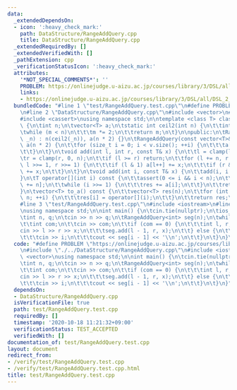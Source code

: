 ```yaml
---
data:
  _extendedDependsOn:
  - icon: ':heavy_check_mark:'
    path: DataStructure/RangeAddQuery.cpp
    title: DataStructure/RangeAddQuery.cpp
  _extendedRequiredBy: []
  _extendedVerifiedWith: []
  _pathExtension: cpp
  _verificationStatusIcon: ':heavy_check_mark:'
  attributes:
    '*NOT_SPECIAL_COMMENTS*': ''
    PROBLEM: https://onlinejudge.u-aizu.ac.jp/courses/library/3/DSL/all/DSL_2_E
    links:
    - https://onlinejudge.u-aizu.ac.jp/courses/library/3/DSL/all/DSL_2_E
  bundledCode: "#line 1 \"test/RangeAddQuery.test.cpp\"\n#define PROBLEM \"https://onlinejudge.u-aizu.ac.jp/courses/library/3/DSL/all/DSL_2_E\"\
    \n#line 2 \"DataStructure/RangeAddQuery.cpp\"\n#include <vector>\n#include <algorithm>\n\
    #include <cassert>\nusing namespace std;\n\ntemplate <class T> class RangeAddQuery\
    \ {\n\tint n;\n\tvector<T> a;\n\tstatic int ceil2(int n) {\n\t\tint m = 1;\n\t\
    \twhile (m < n)\n\t\t\tm *= 2;\n\t\treturn m;\n\t}\n\npublic:\n\tRangeAddQuery(int\
    \ _n) : n(ceil2(_n)), a(n * 2) {}\n\tRangeAddQuery(const vector<T>& v) : n(ceil2(v.size())),\
    \ a(n * 2) {\n\t\tfor (size_t i = 0; i < v.size(); ++i) {\n\t\t\ta[i + n] = v[i];\n\
    \t\t}\n\t}\n\tvoid add(int l, int r, const T& x) {\n\t\tl = clamp(l, 0, n);\n\t\
    \tr = clamp(r, 0, n);\n\t\tif (l >= r) return;\n\t\tfor (l += n, r += n; l < r;\
    \ l >>= 1, r >>= 1) {\n\t\t\tif (l & 1) a[l++] += x;\n\t\t\tif (r & 1) a[--r]\
    \ += x;\n\t\t}\n\t}\n\tvoid add(int i, const T& x) {\n\t\tadd(i, i + 1, x);\n\t\
    }\n\tT operator[](int i) const {\n\t\tassert(0 <= i && i < n);\n\t\tT res = a[i\
    \ += n];\n\t\twhile (i >>= 1) {\n\t\t\tres += a[i];\n\t\t}\n\t\treturn res;\n\t\
    }\n\tvector<T> to_a() const {\n\t\tvector<T> res(n);\n\t\tfor (int i = 0; i <\
    \ n; ++i) {\n\t\t\tres[i] = operator[](i);\n\t\t}\n\t\treturn res;\n\t}\n};\n\
    #line 3 \"test/RangeAddQuery.test.cpp\"\n#include <iostream>\n#line 5 \"test/RangeAddQuery.test.cpp\"\
    \nusing namespace std;\n\nint main() {\n\tcin.tie(nullptr);\n\tios_base::sync_with_stdio(false);\n\
    \tint n, q;\n\tcin >> n >> q;\n\tRangeAddQuery<int> seg(n);\n\twhile (q--) {\n\
    \t\tint com;\n\t\tcin >> com;\n\t\tif (com == 0) {\n\t\t\tint l, r, x;\n\t\t\t\
    cin >> l >> r >> x;\n\t\t\tseg.add(l - 1, r, x);\n\t\t} else {\n\t\t\tint i;\n\
    \t\t\tcin >> i;\n\t\t\tcout << seg[i - 1] << '\\n';\n\t\t}\n\t}\n}\n"
  code: "#define PROBLEM \"https://onlinejudge.u-aizu.ac.jp/courses/library/3/DSL/all/DSL_2_E\"\
    \n#include \"./../DataStructure/RangeAddQuery.cpp\"\n#include <iostream>\n#include\
    \ <vector>\nusing namespace std;\n\nint main() {\n\tcin.tie(nullptr);\n\tios_base::sync_with_stdio(false);\n\
    \tint n, q;\n\tcin >> n >> q;\n\tRangeAddQuery<int> seg(n);\n\twhile (q--) {\n\
    \t\tint com;\n\t\tcin >> com;\n\t\tif (com == 0) {\n\t\t\tint l, r, x;\n\t\t\t\
    cin >> l >> r >> x;\n\t\t\tseg.add(l - 1, r, x);\n\t\t} else {\n\t\t\tint i;\n\
    \t\t\tcin >> i;\n\t\t\tcout << seg[i - 1] << '\\n';\n\t\t}\n\t}\n}"
  dependsOn:
  - DataStructure/RangeAddQuery.cpp
  isVerificationFile: true
  path: test/RangeAddQuery.test.cpp
  requiredBy: []
  timestamp: '2020-10-18 11:21:32+09:00'
  verificationStatus: TEST_ACCEPTED
  verifiedWith: []
documentation_of: test/RangeAddQuery.test.cpp
layout: document
redirect_from:
- /verify/test/RangeAddQuery.test.cpp
- /verify/test/RangeAddQuery.test.cpp.html
title: test/RangeAddQuery.test.cpp
---
```

